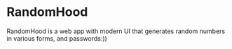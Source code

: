 # RandomHood

RandomHood is a web app with modern UI that generates random numbers in
various forms, and passwords:))
